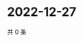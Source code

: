 # 2022-12-27

共 0 条

<!-- BEGIN WEIBO -->
<!-- 最后更新时间 Tue Dec 27 2022 03:10:42 GMT+0800 (China Standard Time) -->

<!-- END WEIBO -->

